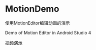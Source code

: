 # MotionDemo
使用MotionEditor编辑动画的演示

Demo of Motion Editor in Android Studio 4

[视频演示](https://www.bilibili.com/video/BV1pz411i7Ei/)
